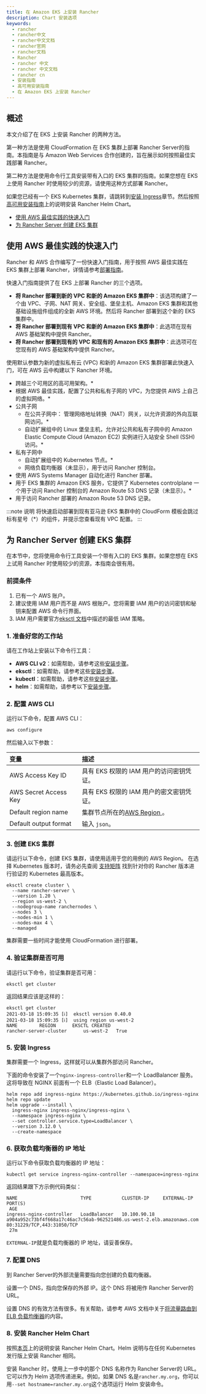 ```yaml
---
title: 在 Amazon EKS 上安装 Rancher
description: Chart 安装选项
keywords:
  - rancher
  - rancher中文
  - rancher中文文档
  - rancher官网
  - rancher文档
  - Rancher
  - rancher 中文
  - rancher 中文文档
  - rancher cn
  - 安装指南
  - 高可用安装指南
  - 在 Amazon EKS 上安装 Rancher
---
```


## 概述

本文介绍了在 EKS 上安装 Rancher 的两种方法。

第一种方法是使用 CloudFormation 在 EKS 集群上部署 Rancher Server的指南。本指南是与 Amazon Web Services 合作创建的，旨在展示如何按照最佳实践部署 Rancher。

第二种方法是使用命令行工具安装带有入口的 EKS 集群的指南。如果您想在 EKS 上使用 Rancher 时使用较少的资源，请使用这种方式部署 Rancher。

如果您已经有一个 EKS Kubernetes 集群，请跳转到[安装 Ingress](#5-安装-ingress)章节。然后按照[高可用安装指南](/docs/rancher2.5/installation/install-rancher-on-k8s/_index#安装-Rancher-Helm-Chart)上的说明安装 Rancher Helm Chart。

- [使用 AWS 最佳实践的快速入门](#使用-aws-最佳实践的快速入门)
- [为 Rancher Server 创建 EKS 集群](#为-rancher-server-创建-eks-集群)

## 使用 AWS 最佳实践的快速入门

Rancher 和 AWS 合作编写了一份快速入门指南，用于按照 AWS 最佳实践在 EKS 集群上部署 Rancher，详情请参考[部署指南](https://aws-quickstart.github.io/quickstart-eks-rancher/)。

快速入门指南提供了在 EKS 上部署 Rancher 的三个选项。

- **将 Rancher 部署到新的 VPC 和新的 Amazon EKS 集群中**：该选项构建了一个由 VPC、子网、NAT 网关、安全组、堡垒主机、Amazon EKS 集群和其他基础设施组件组成的全新 AWS 环境。然后将 Rancher 部署到这个新的 EKS 集群中。
- **将 Rancher 部署到现有 VPC 和新的 Amazon EKS 集群中**：此选项在现有 AWS 基础架构中提供 Rancher。
- **将 Rancher 部署到现有的 VPC 和现有的 Amazon EKS 集群中**：此选项可在您现有的 AWS 基础架构中提供 Rancher。

使用默认参数为新的虚拟私有云 (VPC) 和新的 Amazon EKS 集群部署此快速入门，可在 AWS 云中构建以下 Rancher 环境。

- 跨越三个可用区的高可用架构。\*
- 根据 AWS 最佳实践，配置了公共和私有子网的 VPC，为您提供 AWS 上自己的虚拟网络。\*
- 公共子网
  - 在公共子网中： 管理网络地址转换（NAT）网关，以允许资源的外向互联网访问。\*
  - 自动扩展组中的 Linux 堡垒主机，允许对公共和私有子网中的 Amazon Elastic Compute Cloud (Amazon EC2) 实例进行入站安全 Shell (SSH) 访问。\*
- 私有子网中
  - 自动扩展组中的 Kubernetes 节点。\*
  - 网络负载均衡器（未显示），用于访问 Rancher 控制台。
- 使用 AWS Systems Manager 自动化进行 Rancher 部署。
- 用于 EKS 集群的 Amazon EKS 服务，它提供了 Kubernetes controlplane 一个用于访问 Rancher 控制台的 Amazon Route 53 DNS 记录（未显示）。\*
- 用于访问 Rancher 部署的 Amazon Route 53 DNS 记录。

:::note 说明
将快速启动部署到现有亚马逊 EKS 集群中的 CloudForm 模板会跳过标有星号（\*）的组件，并提示您查看现有 VPC 配置。
:::

## 为 Rancher Server 创建 EKS 集群

在本节中，您将使用命令行工具安装一个带有入口的 EKS 集群。如果您想在 EKS 上试用 Rancher 时使用较少的资源，本指南会很有用。

### 前提条件

1. 已有一个 AWS 账户。
1. 建议使用 IAM 用户而不是 AWS 根账户。您将需要 IAM 用户的访问密钥和秘钥来配置 AWS 命令行界面。
1. IAM 用户需要官方[eksctl 文档](https://eksctl.io/usage/minimum-iam-policies/)中描述的最低 IAM 策略。

### 1. 准备好您的工作站

请在工作站上安装以下命令行工具：

- **AWS CLI v2**：如需帮助，请参考这些[安装步骤](https://docs.aws.amazon.com/cli/latest/userguide/install-cliv2.html)。
- **eksctl**：如需帮助，请参考这些[安装步骤](https://docs.aws.amazon.com/eks/latest/userguide/eksctl.html)。
- **kubectl**：如需帮助，请参考这些[安装步骤](https://docs.aws.amazon.com/eks/latest/userguide/install-kubectl.html)。
- **helm**：如需帮助，请参考以下[安装步骤](https://helm.sh/docs/intro/install/)。

### 2. 配置 AWS CLI

运行以下命令，配置 AWS CLI：

```bash
aws configure
```

然后输入以下参数：

| 变量                  | 描述                                                                                                                                                                      |
| :-------------------- | :------------------------------------------------------------------------------------------------------------------------------------------------------------------------ |
| AWS Access Key ID     | 具有 EKS 权限的 IAM 用户的访问密钥凭证。                                                                                          |
| AWS Secret Access Key | 具有 EKS 权限的 IAM 用户的密文密钥凭证。                                                                                                                                      |
| Default region name   | 集群节点所在的[AWS Region ](https://docs.aws.amazon.com/AmazonRDS/latest/UserGuide/Concepts.RegionsAndAvailabilityZones.html#Concepts.RegionsAndAvailabilityZones.Regions)。 |
| Default output format | 输入 `json`。                                                                                                                                                             |

### 3. 创建 EKS 集群

请运行以下命令，创建 EKS 集群，请使用适用于您的用例的 AWS Region。 在选择 Kubernetes 版本时，请务必先查阅 [支持矩阵](https://rancher.com/support-matrix/) 找到针对你的 Rancher 版本进行验证的 Kubernetes 最高版本。

```
eksctl create cluster \
  --name rancher-server \
  --version 1.20 \
  --region us-west-2 \
  --nodegroup-name ranchernodes \
  --nodes 3 \
  --nodes-min 1 \
  --nodes-max 4 \
  --managed
```

集群需要一些时间才能使用 CloudFormation 进行部署。

### 4. 验证集群是否可用

请运行以下命令，验证集群是否可用：

```
eksctl get cluster
```

返回结果应该是这样的：

```
eksctl get cluster
2021-03-18 15:09:35 [ℹ]  eksctl version 0.40.0
2021-03-18 15:09:35 [ℹ]  using region us-west-2
NAME		REGION		EKSCTL CREATED
rancher-server-cluster		us-west-2	True
```

### 5. 安装 Ingress

集群需要一个 Ingress，这样就可以从集群外部访问 Rancher。

下面的命令安装了一个`nginx-ingress-controller`和一个 LoadBalancer 服务。这将导致在 NGINX 前面有一个 ELB（Elastic Load Balancer）。

```
helm repo add ingress-nginx https://kubernetes.github.io/ingress-nginx
helm repo update
helm upgrade --install \
  ingress-nginx ingress-nginx/ingress-nginx \
  --namespace ingress-nginx \
  --set controller.service.type=LoadBalancer \
  --version 3.12.0 \
  --create-namespace
```

### 6. 获取负载均衡器的 IP 地址

运行以下命令获取负载均衡器的 IP 地址：

```
kubectl get service ingress-nginx-controller --namespace=ingress-nginx
```

返回结果跟下方示例代码类似：

```
NAME                       TYPE           CLUSTER-IP     EXTERNAL-IP                                                              PORT(S)
 AGE
ingress-nginx-controller   LoadBalancer   10.100.90.18   a904a952c73bf4f668a17c46ac7c56ab-962521486.us-west-2.elb.amazonaws.com   80:31229/TCP,443:31050/TCP
 27m
```

`EXTERNAL-IP`就是负载均衡器的 IP 地址，请妥善保存。

### 7. 配置 DNS

到 Rancher Server的外部流量需要指向您创建的负载均衡器。

设置一个 DNS，指向您保存的外部 IP。这个 DNS 将被用作 Rancher Server的 URL。

设置 DNS 的有效方法有很多。有关帮助，请参考 AWS 文档中关于[将流量路由到 ELB 负载均衡器](https://docs.aws.amazon.com/Route53/latest/DeveloperGuide/routing-to-elb-load-balancer.html)的内容。

### 8. 安装 Rancher Helm Chart

按照[本页](/docs/rancher2.5/installation/install-rancher-on-k8s/_index)上的说明安装 Rancher Helm Chart。Helm 说明与在任何 Kubernetes 发行版上安装 Rancher 相同。

安装 Rancher 时，使用上一步中的那个 DNS 名称作为 Rancher Server的 URL。它可以作为 Helm 选项传递进来。例如，如果 DNS 名是`rancher.my.org`，你可以用`--set hostname=rancher.my.org`这个选项运行 Helm 安装命令。
